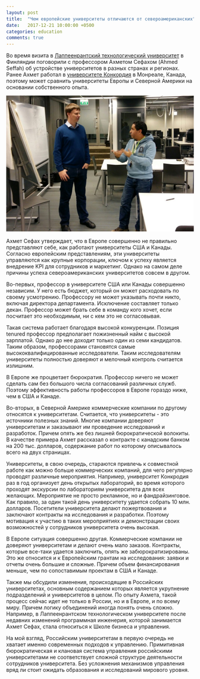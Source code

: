 ```yaml
---
layout: post
title:  "Чем европейские университеты отличаются от североамериканских"
date:   2017-12-21 10:00:00 +0500
categories: education
comments: true
---
```

Во время визита в [Лаппеенрантский технологический университет](https://www.lut.fi/web/en/) в Финляндии поговорили с профессором Ахметом Сефахом (Ahmed Seffah) об устройстве университетов в разных странах и регионах. Ранее Ахмет работал в [университете Конкордия](https://www.concordia.ca/) в Монреале, Канада, поэтому может сравнить университеты Европы и Северной Америки на основании собственного опыта.

![Visit to LUT](/assets/images/lut_visit.jpg)
 
<!--more-->

Ахмет Сефах утверждает, что в Европе совершенно не правильно представляют себе, как работают университеты США и Канады. Согласно европейским представлениям, эти университеты управляются как крупные корпорации, ключом к успеху является внедрение KPI для сотрудников и маркетинг. Однако на самом деле причины успеха североамериканских университетов совсем в другом.

Во-первых, профессор в университете США или Канады совершенно независим. У него есть бюджет, который он может расходовать по своему усмотрению. Профессору не может указывать почти никто, включая директора департамента. Исключение составляет только декан. Профессор может брать себе в команду кого хочет, если посчитает это необходимым, ни с кем это не согласовывая.

Такая система работает благодаря высокой конкуренции. Позиция tenured профессор предполагает пожизненный найм с высокой зарплатой. Однако до нее доходит только один из семи кандидатов. Таким образом, профессорами становятся самые высококвалифицированные исследователи. Таким исследователям университеты полностью доверяют и мелочный контроль считается излишним.

В Европе же процветает бюрократия. Профессор ничего не может сделать сам без большого числа согласований различных служб. Поэтому эффективность работы профессоров в Европе гораздо ниже, чем в США и Канаде.

Во-вторых, в Северной Америке коммерческие компании по другому относятся к университетам. Считается, что университеты - это источники полезных знаний. Многие компании доверяют университетам и заказывают им проведение исследований и разработок. Причем опять же без лишней бюрократической волокиты. В качестве примера Ахмет рассказал о контракте с канадским банком на 200 тыс. долларов, содержание работ по которому описывалось всего на двух страницах. 

Университеты, в свою очередь, стараются привлечь к совместной работе как можно больше коммерческих компаний, для чего регулярно проводят различные мероприятия. Например, университет Конкродия раз в год организует день открытых лабораторий, во время которого проходят экскурсии по лабораториям университета для всех желающих. Мероприятие не просто рекламное, но и фандрайзинговое. Как правило, за один такой день университету удается собрать 10 млн. долларов. Посетители университета делают пожертвования и заключают контракты на исследования и разработки. Поэтому мотивация к участию в таких мероприятиях и демонстрации своих возможностей у сотрудников университета очень высокая. 

В Европе ситуация совершенно другая. Коммерческие компании не доверяют университетам и делают очень мало заказов. Контракты, которые все-таки удается заключить, опять же забюрократизированы. Это же относится и к Европейским грантам на исследования: заявки и отчеты очень большие и сложные. Причем объем финансирования меньше, чем по сопоставимым проектам в США и Канаде.

Также мы обсудили изменения, происходящие в Российских университетах, основным содержанием которых является укрупнение подразделений и университетов в целом. По опыту Ахмета, такой процесс сейчас идет не только в России, но и в Европе, и по всему миру. Причем логику объединений иногда понять очень сложно. Например, в Лаппеенрантском технологическом университете после недавних изменений программная инженерия, которой занимается Ахмет Сефах, стала относиться к Школе бизнеса и управления.

На мой взгляд, Российским университетам в первую очередь не хватает именно современных подходов к управлению. Примитивная бюрократическая и клановая система управления российскими университетами не соответствует сложной структуре деятельности сотрудников университета. Без усложнения механизмов управления вряд ли стоит ожидать образования и исследований мирового уровня.
